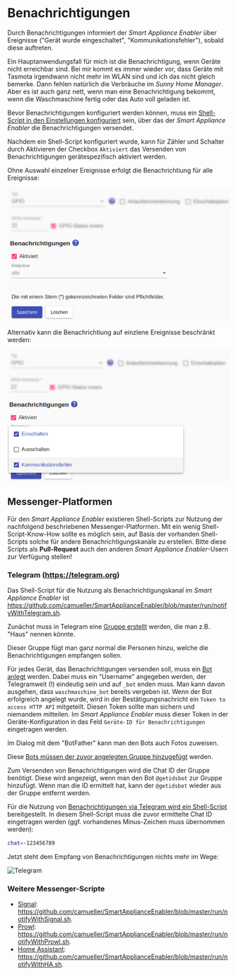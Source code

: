 # Benachrichtigungen
Durch Benachrichtigungen informiert der *Smart Appliance Enabler* über Ereignisse ("Gerät wurde eingeschaltet", "Kommunikationsfehler"), sobald diese auftreten.

Ein Hauptanwendungsfall für mich ist die Benachrichtigung, wenn Geräte nicht erreichbar sind. Bei mir kommt es immer wieder vor, dass Geräte mit Tasmota irgendwann nicht mehr im WLAN sind und ich das nicht gleich bemerke. Dann fehlen natürlich die Verbräuche im *Sunny Home Manager*. Aber es ist auch ganz nett, wenn man eine Benachrichtigung bekommt, wenn die Waschmaschine fertig oder das Auto voll geladen ist.

Bevor Benachrichtigungen konfiguriert werden können, muss ein [Shell-Script in den Einstellungen konfiguriert](Settings_DE.md#user-content-notifications) sein, über das der *Smart Appliance Enabler* die Benachrichtigungen versendet.

Nachdem ein Shell-Script konfiguriert wurde, kann für Zähler und Schalter durch Aktivieren der Checkbox `Aktiviert` das Versenden von Benachrichtigungen gerätespezifisch aktiviert werden.

Ohne Auswahl einzelner Ereignisse erfolgt die Benachrichtiung für alle Ereignisse:

![Alle Ereignisse](../pics/fe/NotificationsAll_DE.png)

Alternativ kann die Benachrichtiung auf einzlene Ereignisse beschränkt werden:

![Ausgewählte Ereignisse](../pics/fe/NotificationsSome_DE.png)

## Messenger-Platformen
Für den *Smart Appliance Enabler* existieren Shell-Scripts zur Nutzung der nachfolgend beschriebenen Messenger-Platformen. Mit ein wenig Shell-Script-Know-How sollte es möglich sein, auf Basis der vorhanden Shell-Scripts solche für andere Benachrichtigungskanäle zu erstellen. Bitte diese Scripts als **Pull-Request** auch den anderen *Smart Appliance Enabler*-Usern zur Verfügung stellen!  

### Telegram (https://telegram.org)
Das Shell-Script für die Nutzung als Benachrichtigungskanal im *Smart Appliance Enabler* ist https://github.com/camueller/SmartApplianceEnabler/blob/master/run/notifyWithTelegram.sh.

Zunächst muss in Telegram eine [Gruppe erstellt](https://telegram.org/faq/de#f-wie-kann-ich-eine-gruppe-erstellen) werden, die man z.B. "Haus" nennen könnte.

Dieser Gruppe fügt man ganz normal die Personen hinzu, welche die Benachrichtigungen empfangen sollen. 

Für jedes Gerät, das Benachrichtigungen versenden soll, muss ein [Bot anlegt](https://core.telegram.org/bots#3-how-do-i-create-a-bot) werden. Dabei muss ein "Username" angegeben werden, der Telegramweit (!) eindeutig sein und auf `_bot` enden muss. Man kann davon ausgehen, dass `waschmaschine_bot` bereits vergeben ist. Wenn der Bot erfolgreich angelegt wurde, wird in der Bestätigungsnachricht ein `Token to access HTTP API` mitgeteilt. Diesen Token sollte man sichern und niemandem mitteilen. Im *Smart Appliance Enabler* muss dieser Token in der Geräte-Konfiguration in das Feld `Geräte-ID für Benachrichtigungen` eingetragen werden.

Im Dialog mit dem "BotFather" kann man den Bots auch Fotos zuweisen.

Diese [Bots müssen der zuvor angelegten Gruppe hinzugefügt](https://telegram.org/faq/de#f-wie-kann-ich-mehr-mitglieder-hinzufgen-und-was-ist-ein-einladu) werden.

Zum Versenden von Benachrichtigungen wird die Chat ID der Gruppe benötigt. Diese wird angezeigt, wenn man den Bot `@getidsbot` zur Gruppe hinzufügt. Wenn man die ID ermittelt hat, kann der `@getidsbot` wieder aus der Gruppe entfernt werden.

Für die Nutzung von [Benachrichtigungen via Telegram wird ein Shell-Script](InstallationManual_DE.md#user-content-notifications) bereitgestellt. In diesem Shell-Script muss die zuvor ermittelte Chat ID eingetragen werden (ggf. vorhandenes Minus-Zeichen muss übernommen werden):

```bash
chat=-123456789
```

Jetzt steht dem Empfang von Benachrichtigungen nichts mehr im Wege:

![Telegram](../pics/Telegram.jpg)

### Weitere Messenger-Scripte

* [Signal](https://signal.org/): https://github.com/camueller/SmartApplianceEnabler/blob/master/run/notifyWithSignal.sh.
* [Prowl](https://www.prowlapp.com): https://github.com/camueller/SmartApplianceEnabler/blob/master/run/notifyWithProwl.sh.
* [Home Assistant](https://www.home-assistant.io):
https://github.com/camueller/SmartApplianceEnabler/blob/master/run/notifyWithHA.sh.
